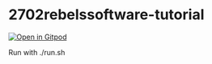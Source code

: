 # 2702rebelssoftware-tutorial

[![Open in Gitpod](https://gitpod.io/button/open-in-gitpod.svg)](https://gitpod.io/#https://github.com/benjaminmcd/2702rebelssoftware-tutorial)


Run with
./run.sh
